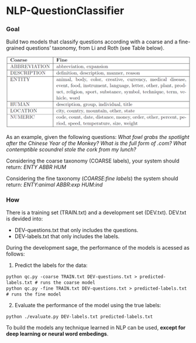 # NLP-QuestionClassifier

### Goal
Build two models that classify questions according with a coarse and a fine-grained questions’
taxonomy, from Li and Roth (see Table below).

![Coarse and fine labels](https://github.com/tpoliveira-mariana/NLP-QuestionClassifier/blob/master/Coarse%26FineLabels.png)

As an example, given the following questions:
_What fowl grabs the spotlight after the Chinese Year of the Monkey?
What is the full form of .com?
What contemptible scoundrel stole the cork from my lunch?_

Considering the coarse taxonomy (COARSE labels), your system should return:
_ENTY
ABBR
HUM_

Considering the fine taxonomy (_COARSE:fine labels_) the system should return:
_ENTY:animal
ABBR:exp
HUM:ind_

### How
There is a training set (TRAIN.txt) and a development set (DEV.txt). 
DEV.txt is devided into:
* DEV-questions.txt that only includes the questions.
* DEV-labels.txt that only includes the labels.

During the development sage, the performance of the models is acessed as follows:
1. Predict the labels for the data:
```
python qc.py -coarse TRAIN.txt DEV-questions.txt > predicted-labels.txt # runs the coarse model
python qc.py -fine TRAIN.txt DEV-questions.txt > predicted-labels.txt # runs the fine model
```
2. Evaluate the performance of the model using the true labels:
```
python ./evaluate.py DEV-labels.txt predicted-labels.txt
```

To build the models any technique learned in NLP can be used, **except for deep learning or neural word embedings**.
